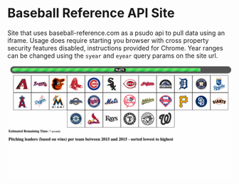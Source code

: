 # Baseball Reference API Site

Site that uses baseball-reference.com as a psudo api to pull data using an iframe. Usage does require starting you browser with cross property security features disabled, instructions provided for Chrome. Year ranges can be changed using the `syear` and `eyear` query params on the site url.

![screenshot gif](https://raw.githubusercontent.com/jcmitch/brApi/master/wiki/screenshot.gif)
